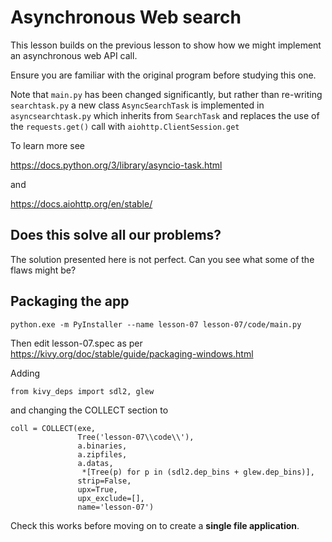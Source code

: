 # Asynchronous Web search

This lesson builds on the previous lesson to show how we might implement an asynchronous web API call.

Ensure you are familiar with the original program before studying this one.



Note that ```main.py``` has been changed significantly, but rather than re-writing ```searchtask.py``` a new class ```AsyncSearchTask``` is implemented in ```asyncsearchtask.py``` which inherits from ```SearchTask``` and replaces the use of the
```requests.get()``` call with ```aiohttp.ClientSession.get```

To learn more see

<https://docs.python.org/3/library/asyncio-task.html>

and

<https://docs.aiohttp.org/en/stable/>

## Does this solve all our problems?

The solution presented here is not perfect.  Can you see what some of the flaws might be?

## Packaging the app

```
python.exe -m PyInstaller --name lesson-07 lesson-07/code/main.py
```

Then edit lesson-07.spec as per <https://kivy.org/doc/stable/guide/packaging-windows.html>

Adding 

```
from kivy_deps import sdl2, glew
```

and changing the COLLECT section to

```
coll = COLLECT(exe,
               Tree('lesson-07\\code\\'),
               a.binaries,
               a.zipfiles,
               a.datas,
                *[Tree(p) for p in (sdl2.dep_bins + glew.dep_bins)],
               strip=False,
               upx=True,
               upx_exclude=[],
               name='lesson-07')
```

Check this works before moving on to create a **single file application**.